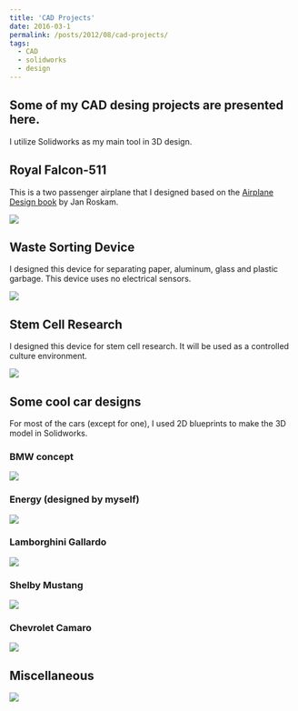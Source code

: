 ```yaml
---
title: 'CAD Projects'
date: 2016-03-1
permalink: /posts/2012/08/cad-projects/
tags:
  - CAD
  - solidworks
  - design
---
```


## Some of my CAD desing projects are presented here.
I utilize Solidworks as my main tool in 3D design.

## Royal Falcon-511
This is a two passenger airplane that I designed based on the [Airplane Design book](https://www.google.ca/books/edition/_/6dAoSAAACAAJ?hl=en&sa=X&ved=2ahUKEwiBktLNuuTxAhVRuZ4KHa8CBkwQ7_IDegQICBAC) by Jan Roskam.

![](/images/2016-03-01-post-solidworks/d4.jpg)

## Waste Sorting Device
I designed this device for separating paper, aluminum, glass and plastic garbage. This device uses no electrical sensors.

![](/images/2016-03-01-post-solidworks/d1.jpg)

##  Stem Cell Research
I designed this device for stem cell research. It will be used as a controlled culture environment.

![](/images/2016-03-01-post-solidworks/d2.jpg)

## Some cool car designs
For most of the cars (except for one), I used 2D blueprints to make the 3D model in Solidworks.
### BMW concept

![](/images/2016-03-01-post-solidworks/b1.jpg)

### Energy (designed by myself)

![](/images/2016-03-01-post-solidworks/b2.jpg)

### Lamborghini Gallardo

![](/images/2016-03-01-post-solidworks/b3.jpg)

### Shelby Mustang

![](/images/2016-03-01-post-solidworks/b4.jpg)

### Chevrolet Camaro

![](/images/2016-03-01-post-solidworks/b5.jpg)

##  Miscellaneous

![](/images/2016-03-01-post-solidworks/d3.jpg)